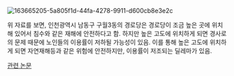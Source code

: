 ![163665205-5a805f1d-44fa-4278-9911-d600cb8e3e2c](https://user-images.githubusercontent.com/86522084/171389256-f2469734-c27c-4013-ad0c-b5a95ec8458a.jpeg)


위 자료를 보면, 인천광역시 남동구 구월3동의 경로당은 경로당이 조금 높은 곳에 위치해 있어서 침수와 같은 재해에 안전하다고 함.
하지만 높은 고도에 위치하게 되면 경사로의 문제 때문에 노인들의 이용률이 저하될 가능성이 있음.
이를 통해 높은 고도에 위치하게 되면 자연재해등과 같은 위험에 안전하지만, 이용률이 저조되는 딜레마가 있음.

[관련 논문](http://lps3.www.dbpia.co.kr.libproxy.donga.ac.kr/pdf/pdfView.do?nodeId=NODE07588286)
